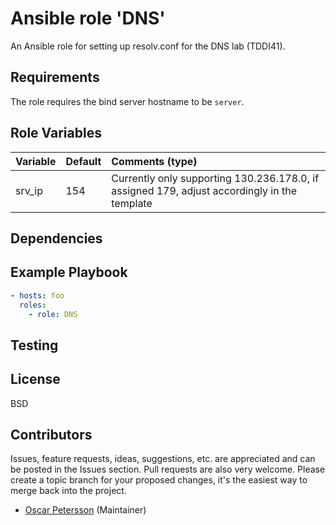 # Ansible role 'DNS'

An Ansible role for setting up resolv.conf for the DNS lab (TDDI41).

## Requirements
The role requires the bind server hostname to be `server`.

## Role Variables
| Variable                       | Default                          | Comments (type)  |
| :---                           | :---                             | :---             |
| srv_ip | 154 | Currently only supporting 130.236.178.0, if assigned 179, adjust accordingly in the template |
## Dependencies

## Example Playbook
```Yaml
- hosts: foo
  roles:
    - role: DNS
```

## Testing

## License

BSD

## Contributors

Issues, feature requests, ideas, suggestions, etc. are appreciated and can be posted in the Issues section. Pull requests are also very welcome. Please create a topic branch for your proposed changes, it's the easiest way to merge back into the project.

- [Oscar Petersson](https://github.com/oscpe262/) (Maintainer)

